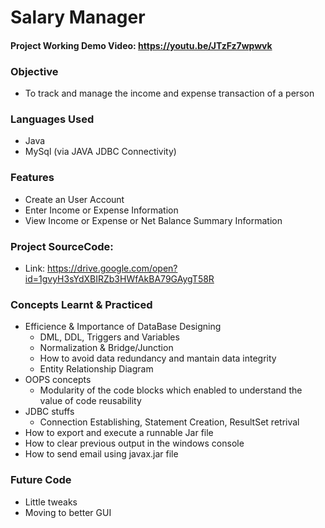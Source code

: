 # Salary Manager
#### Project Working Demo Video: https://youtu.be/JTzFz7wpwvk

### Objective
- To track and manage the income and expense transaction of a person
### Languages Used 
- Java
- MySql (via JAVA JDBC Connectivity)
### Features
- Create an User Account
- Enter Income or Expense Information
- View Income or Expense or Net Balance Summary Information
### Project SourceCode:
- Link: https://drive.google.com/open?id=1gvyH3sYdXBIRZb3HWfAkBA79GAygT58R
### Concepts Learnt & Practiced
- Efficience & Importance of DataBase Designing
  - DML, DDL, Triggers and Variables 
  - Normalization & Bridge/Junction
  - How to avoid data redundancy and mantain data integrity
  - Entity Relationship Diagram
- OOPS concepts 
  - Modularity of the code blocks which enabled to understand the value of code reusability
- JDBC stuffs
  - Connection Establishing, Statement Creation, ResultSet retrival
- How to export and execute a runnable Jar file
- How to clear previous output in the windows console
- How to send email using javax.jar file
### Future Code
- Little tweaks
- Moving to better GUI
